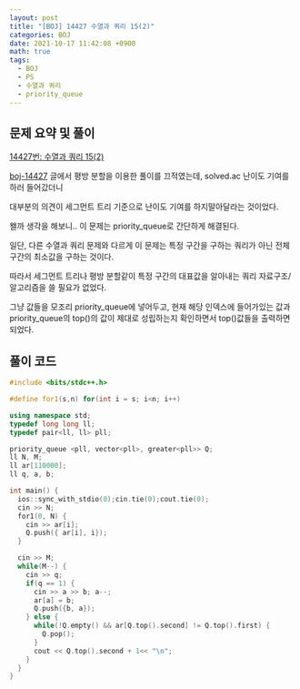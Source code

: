 ```yaml
---
layout: post
title: "[BOJ] 14427 수열과 쿼리 15(2)"
categories: BOJ
date: 2021-10-17 11:42:08 +0900
math: true
tags:
  - BOJ
  - PS
  - 수열과 쿼리
  - priority_queue
---
```


## 문제 요약 및 풀이

[14427번: 수열과 쿼리 15(2)](https://www.acmicpc.net/problem/14427)

[boj-14427](/posts/boj-14427/) 글에서 평방 분할을 이용한 풀이를 끄적였는데, solved.ac 난이도 기여를 하러 들어갔더니

대부분의 의견이 세그먼트 트리 기준으로 난이도 기여를 하지말아달라는 것이었다.

왤까 생각을 해보니.. 이 문제는 priority_queue로 간단하게 해결된다.

일단, 다른 수열과 쿼리 문제와 다르게 이 문제는 특정 구간을 구하는 쿼리가 아닌 전체 구간의 최소값을 구하는 것이다.

따라서 세그먼트 트리나 평방 분할같이 특정 구간의 대표값을 알아내는 쿼리 자료구조/알고리즘을 쓸 필요가 없었다.

그냥 값들을 모조리 priority_queue에 넣어두고, 현재 해당 인덱스에 들어가있는 값과 priority_queue의 top()의 값이 제대로 성립하는지 확인하면서 top()값들을 출력하면 되었다.

## 풀이 코드

```cpp
#include <bits/stdc++.h>

#define for1(s,n) for(int i = s; i<n; i++)

using namespace std;
typedef long long ll;
typedef pair<ll, ll> pll;

priority_queue <pll, vector<pll>, greater<pll>> Q;
ll N, M;
ll ar[110000];
ll q, a, b;

int main() {
  ios::sync_with_stdio(0);cin.tie(0);cout.tie(0);
  cin >> N;
  for1(0, N) {
    cin >> ar[i];
    Q.push({ ar[i], i});
  }

  cin >> M;
  while(M--) {
    cin >> q;
    if(q == 1) {
      cin >> a >> b; a--;
      ar[a] = b;
      Q.push({b, a});
    } else {
      while(!Q.empty() && ar[Q.top().second] != Q.top().first) {
        Q.pop();
      }
      cout << Q.top().second + 1<< "\n";
    }
  }
}
```